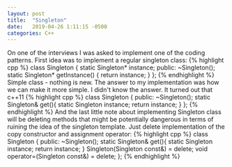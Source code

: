 ```yaml
---
layout: post
title:  "Singleton"
date:   2019-04-26 1:11:15 -0500
categories: C++
---
```

On one of the interviews I was asked to implement one of the coding patterns. First idea was to implement a regular singleton class:
{% highlight cpp %}
class Singleton {
  static Singleton* instance;
public:
  ~Singleton();
  static Singleton* getInstance() { return instance; }
};
{% endhighlight %}
Simple class - nothing is new. The answer to my implementation was how we can make it more simple. I didn't know the answer. It turned out that c++11
{% highlight cpp %}
class Singleton {
public:
  ~Singleton();
  static Singleton& get(){
    static Singleton instance;
    return instance;
  }
};
{% endhighlight %}
And the last little note about implementing Singleton class will be deleting methods that might be potentially dangerous in terms of ruining the idea of the singleton template. Just delete implementation of the copy constructor and assignment operator:
{% highlight cpp %}
class Singleton {
public:
  ~Singleton();
  static Singleton& get(){
    static Singleton instance;
    return instance;
  }
  Singleton(Singleton const&)               = delete;
  void operator=(Singleton const&)          = delete;
};
{% endhighlight %}
